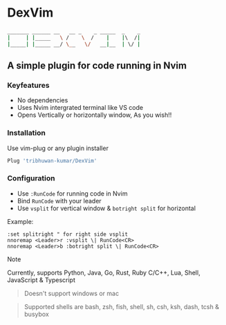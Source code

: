 # DexVim
```bash
_______ ______ __   __ _    _ _____  _    _
|     | |_____   \ /    \  /    |    |\  /|
|_____| |_____ __/ \__   \/   __|__  | \/ |

```
## A simple plugin for code running in Nvim

### Keyfeatures
- No dependencies
- Uses Nvim intergrated terminal like VS code
- Opens Vertically or horizontally window, As you wish!!

### Installation
Use vim-plug or any plugin installer
```bash
Plug 'tribhuwan-kumar/DexVim'
```
### Configuration
- Use `:RunCode` for running code in Nvim
- Bind `RunCode` with your leader
- Use `vsplit` for vertical window & `botright split` for horizontal

Example:
```vim
:set splitright " for right side vsplit
nnoremap <Leader>r :vsplit \| RunCode<CR>
nnoremap <Leader>b :botright split \| RunCode<CR>
```

> [!NOTE]
> Currently, supports Python, Java, Go, Rust, Ruby C/C++, Lua, Shell, JavaScript & Typescript

> Doesn't support windows or mac

> Supported shells are bash, zsh, fish, shell, sh, csh, ksh, dash, tcsh & busybox
